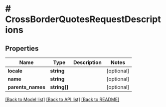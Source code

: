 # # CrossBorderQuotesRequestDescriptions

## Properties

Name | Type | Description | Notes
------------ | ------------- | ------------- | -------------
**locale** | **string** |  | [optional] 
**name** | **string** |  | [optional] 
**parents_names** | **string[]** |  | [optional] 

[[Back to Model list]](../../README.md#documentation-for-models) [[Back to API list]](../../README.md#documentation-for-api-endpoints) [[Back to README]](../../README.md)


